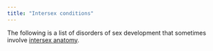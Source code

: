 ```yaml
---
title: "Intersex conditions"
---
```


<p>The following is a list of disorders of sex development that sometimes involve <a href="/faq/what%5C_is%5C_intersex">intersex anatomy</a>.</p>